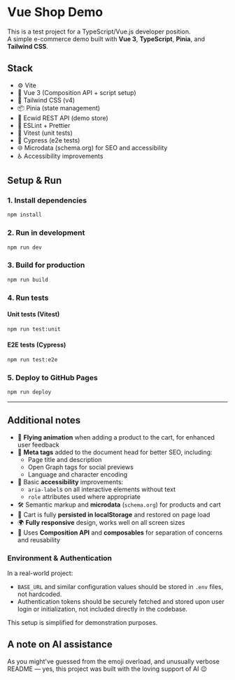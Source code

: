 # Vue Shop Demo

This is a test project for a TypeScript/Vue.js developer position.  
A simple e-commerce demo built with **Vue 3**, **TypeScript**, **Pinia**, and **Tailwind CSS**.

## Stack

- ⚙️ Vite
- 🧠 Vue 3 (Composition API + script setup)
- 💅 Tailwind CSS (v4)
- 📦 Pinia (state management)
- 💬 Ecwid REST API (demo store)
- 📏 ESLint + Prettier
- 🧪 Vitest (unit tests)
- 🧪 Cypress (e2e tests)
- 🌐 Microdata (schema.org) for SEO and accessibility
- ♿ Accessibility improvements

## Setup & Run

### 1. Install dependencies

```bash
npm install
```

### 2. Run in development

```bash
npm run dev
```

### 3. Build for production

```bash
npm run build
```

### 4. Run tests

#### Unit tests (Vitest)
```bash
npm run test:unit
```

#### E2E tests (Cypress)
```bash
npm run test:e2e
```

### 5. Deploy to GitHub Pages

```bash
npm run deploy
```

---

## Additional notes

- 🛒 **Flying animation** when adding a product to the cart, for enhanced user feedback
- 🔖 **Meta tags** added to the document head for better SEO, including:
  - Page title and description
  - Open Graph tags for social previews
  - Language and character encoding
- 🦽 Basic **accessibility** improvements:
  - `aria-label`s on all interactive elements without text
  - `role` attributes used where appropriate
- 🛠️ Semantic markup and **microdata** (`schema.org`) for products and cart
- 💾 Cart is fully **persisted in localStorage** and restored on page load
- 🌍 **Fully responsive** design, works well on all screen sizes
- 🔄 Uses **Composition API** and **composables** for separation of concerns and reusability

### Environment & Authentication

In a real-world project:

- `BASE_URL` and similar configuration values should be stored in `.env` files, not hardcoded.
- Authentication tokens should be securely fetched and stored upon user login or initialization, not included directly in the codebase.

This setup is simplified for demonstration purposes.


## A note on AI assistance

As you might've guessed from the emoji overload, and unusually verbose README — yes, this project was built with the loving support of AI 😉

